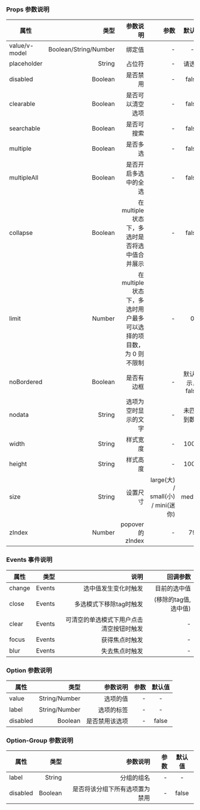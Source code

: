 
### Props 参数说明

| 属性     | 类型| 参数说明  | 参数   |  默认值  |
| -------- | -----:| -----:  |-----:  | :----:  |
| value/v-model|  Boolean/String/Number|绑定值|  - |   -  |
| placeholder|String |占位符|  - | 请选择 |
| disabled|  Boolean|是否禁用| -  |  false  |
| clearable |  Boolean |是否可以清空选项  | -  | false |
| searchable |  Boolean  | 是否可搜索  |  - | false |
| multiple|  Boolean	|是否多选|  - |   false  |
| multipleAll|  Boolean	|是否开启多选中的全选|  - |   false  |
| collapse |  Boolean	|	在multiple状态下，多选时是否将选中值合并展示|  - |   false  |
| limit |  Number	|	在multiple状态下，多选时用户最多可以选择的项目数，为 0 则不限制|  - |   0  |
| noBordered |  Boolean	|	是否有边框 |  - |   默认显示，false  |
| nodata |  String	|	选项为空时显示的文字 |  - |   未匹配到数据  |
| width |  String	|	样式宽度 |  - |   100%  |
| height |  String	|	样式高度 |  - |   100%  |
| size |  String  |  设置尺寸 | large(大) / small(小) / mini(迷你)	 | medium 
| zIndex |  Number  |  popover的zIndex | - | 79 

### Events 事件说明

| 属性     | 类型| 说明  | 回调参数   | 
| -------- | -----:| -----:  |-----:  | 
| change |  Events  | 选中值发生变化时触发 |  目前的选中值 |
| close |  Events  | 多选模式下移除tag时触发 |  (移除的tag值, 选中值) |
| clear |  Events  | 可清空的单选模式下用户点击清空按钮时触发 | - |
| focus |  Events  | 获得焦点时触发 | - |
| blur |  Events  | 失去焦点时触发 | - |


### Option 参数说明

| 属性     | 类型| 参数说明  | 参数   |  默认值  |
| -------- | -----:| -----:  |-----:  | :----:  |
| value|   String/Number|选项的值| -  |   -  |
| label|  String/Number	|选项的标签| -  |   - |
| disabled |  Boolean  | 是否禁用该选项  |  - | false |

### Option-Group 参数说明

| 属性     | 类型| 参数说明  | 参数   |  默认值  |
| -------- | -----:| -----:  |-----:  | :----:  |
| label|   String |分组的组名| -  |   -  |
| disabled|  Boolean	|是否将该分组下所有选项置为禁用|  - |  false  |
